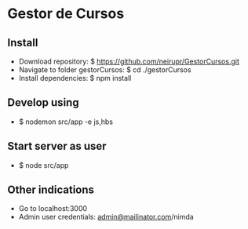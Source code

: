 # Gestor de Cursos

## Install
- Download repository: $ https://github.com/neirupr/GestorCursos.git
- Navigate to folder gestorCursos: $ cd ./gestorCursos
- Install dependencies: $ npm install

## Develop using
- $ nodemon src/app -e js,hbs

## Start server as user
- $ node src/app

## Other indications
- Go to localhost:3000
- Admin user credentials: admin@mailinator.com/nimda
